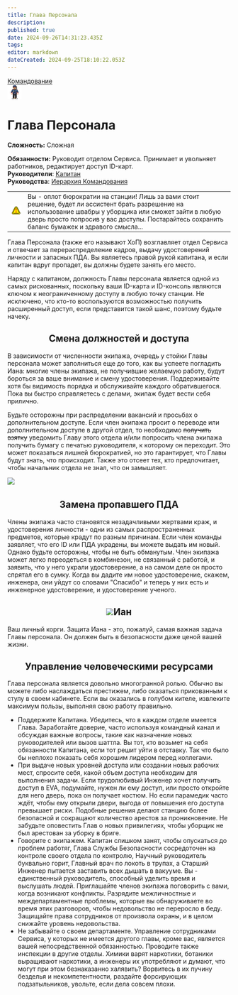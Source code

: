 ```yaml
---
title: Глава Персонала
description: 
published: true
date: 2024-09-26T14:31:23.435Z
tags: 
editor: markdown
dateCreated: 2024-09-25T18:10:22.053Z
---
```


<div style="display: flex; justify-content: center;">
  <div class="roles-passport comm">
    <div class="title comm"><a href="/roles/command">Командование</a></div>
    <div>
      <div><div><img src="/roles/headofpersonnel.png" id="img"></div></div>
      <div>
        <div id="tb1" style="display:non">
          <h1>Глава Персонала</h1>
          <p><strong>Сложность:</strong> Сложная</p>
          <strong>Обязанности:</strong> Руководит отделом Сервиса. Принимает и увольняет работников, редактирует доступ ID-карт.<br>
          <b>Руководители</b>: <a href="/roles/captain">Капитан</a><br>
          <b>Руководства</b>: <a href="/guides/hierarchyofcommand">Иерархия Командования</a>
        </div>
        <div id="tb2" style="display:none;">
          <div class="post-icon">
            <div id="timer-container">
              <div id="progress-bar"><center><span id="timer-text">10</span></center></div>
              <p id="ochko">0</p>
            </div>
            <div>
              <button><img src="/role/hop/captain.png" class="imgchk" id="captain"></button>
              <button><img src="/role/hop/headofpersonnel.png" class="imgchk" id="headofpersonnel"></button>
              <button><img src="/role/hop/headofsecurity.png" class="imgchk" id="headofsecurity"></button>
              <button><img src="/role/hop/chiefengineer.png" class="imgchk" id="chiefengineer"></button>
              <button><img src="/role/hop/researchdirector.png" class="imgchk" id="researchdirector"></button>
              <button><img src="/role/hop/chiefmedicalofficer.png" class="imgchk" id="chiefmedicalofficer"></button>
              <button><img src="/role/hop/quartermaster.png" class="imgchk" id="quartermaster"></button>
              <button><img src="/role/hop/inspector.png" class="imgchk" id="inspector"></button>
              <button><img src="/role/hop/warden.png" class="imgchk" id="warden"></button>
              <button><img src="/role/hop/securityofficer.png" class="imgchk" id="officer"></button>
              <button><img src="/role/hop/detective.png" class="imgchk" id="detective"></button>
              <button><img src="/role/hop/securitycadet.png" class="imgchk" id="cadet"></button>
              <button><img src="/role/hop/chemist.png" class="imgchk" id="chemist"></button>
              <button><img src="/role/hop/medicaldoctor.png" class="imgchk" id="doctor"></button>
              <button><img src="/role/hop/paramedic.png" class="imgchk" id="paramedic"></button>
              <button><img src="/role/hop/medicalintern.png" class="imgchk" id="intern"></button>
              <button><img src="/role/hop/scientist.png" class="imgchk" id="scientist"></button>
              <button><img src="/role/hop/researchassistant.png" class="imgchk" id="researchassistant"></button>
              <button><img src="/role/hop/atmospherictechnician.png" class="imgchk" id="atmospherictechnician"></button>
              <button><img src="/role/hop/stationengineer.png" class="imgchk" id="engineer"></button>
              <button><img src="/role/hop/technicalassistant.png" class="imgchk" id="technicalassistant"></button>
              <button><img src="/role/hop/shaftminer.png" class="imgchk" id="utilizer"></button>
              <button><img src="/role/hop/cargotechnician.png" class="imgchk" id="loader"></button>
              <button><img src="/role/hop/lawyer.png" class="imgchk" id="lawyer"></button>
              <button><img src="/role/hop/passenger.png" class="imgchk" id="assistant"></button>
              <button><img src="/role/hop/botanist.png" class="imgchk" id="botanist"></button>
              <button><img src="/role/hop/chef.png" class="imgchk" id="chef"></button>
              <button><img src="/role/hop/bartender.png" class="imgchk" id="barman"></button>
              <button><img src="/role/hop/janitor.png" class="imgchk" id="janitor"></button>
              <button><img src="/role/hop/clown.png" class="imgchk" id="clown"></button>
              <button><img src="/role/hop/mime.png" class="imgchk" id="mime"></button>
              <button><img src="/role/hop/zookeeper.png" class="imgchk" id="zootechnik"></button>
              <button><img src="/role/hop/boxer.png" class="imgchk" id="boxer"></button>
              <button><img src="/role/hop/reporter.png" class="imgchk" id="reporter"></button>
              <button><img src="/role/hop/chaplain.png" class="imgchk" id="priest"></button>
              <button><img src="/role/hop/librarian.png" class="imgchk" id="librarian"></button>
              <button><img src="/role/hop/musician.png" class="imgchk" id="musician"></button>
            </div>
          </div>
        </div> 
      </div>
    </div>
  </div>
</div>

<table style="background-color:transparent; border-width: 5px;">
  <tr>
    <td class="tbl1"><img src="/roles/serv/sign_securearea.png" class="ppng"></td>
    <td>Вы - оплот бюрократии на станции! Лишь за вами стоит решение, будет ли ассистент брать разрешение на использование швабры у уборщика или сможет зайти в любую дверь просто попросив у вас доступы. Постарайтесь сохранить баланс бумажек и здравого смысла...</td>
  </tr>
</table>



Глава Персонала (также его называют ХоП) возглавляет отдел Сервиса и отвечает за перераспределение кадров, выдачу удостоверений личности и запасных ПДА. Вы являетесь правой рукой капитана, и если капитан вдруг пропадет, вы должны будете занять его место.

Наряду с капитаном, должность Главы персонала является одной из самых рискованных, поскольку ваши ID-карта и ID-консоль являются ключом к неограниченному доступу в любую точку станции. Не исключено, что кто-то воспользуются возможностью получить расширенный доступ, если представится такой шанс, поэтому будьте начеку.

## <center>Смена должностей и доступа</center>


<div class="imageBox">
  <div>
    <p>В зависимости от численности экипажа, очередь у стойки Главы персонала может заполниться еще до того, как вы успеете погладить Иана: многие члены экипажа, не получившие желаемую работу, будут бороться за ваше внимание и смену удостоверения. Поддерживайте хотя бы видимость порядка и обслуживайте каждого обратившегося. Пока вы быстро справляетесь с делами, экипаж будет вести себя прилично.</p>

Будьте осторожны при распределении вакансий и просьбах о дополнительном доступе. Если член экипажа просит о переводе или дополнительном доступе в другой отдел, то необходимо ~~получить взятку~~ уведомить Главу этого отдела и/или попросить члена экипажа получить бумагу с печатью руководителя, к которому он переходит. Это может показаться лишней бюрократией, но это гарантирует, что Главы будут знать, что происходит. Также это отсеет тех, кто предпочитает, чтобы начальник отдела не знал, что он замышляет.
  </div>
  <img src="/role/270px-hops_line.png" >
</div>


## <center>Замена пропавшего ПДА</center>

Члены экипажа часто становятся незадачливыми жертвами краж, и удостоверения личности - одни из самых распространенных предметов, которые крадут по разным причинам. Если член команды заявляет, что его ID или ПДА украдены, вы можете выдать им новый. Однако будьте осторожны, чтобы не быть обманутым. Член экипажа может легко переодеться в комбинезон, не связанный с работой, и заявить, что у него украли удостоверение, а на самом деле он просто спрятал его в сумку. Когда вы дадите им новое удостоверение, скажем, инженера, они уйдут со словами "Спасибо" и теперь у них есть и инженерное удостоверение, и удостоверение ученого.

## <center>![](/role/48px-ian.gif)Иан</center>

Ваш личный корги. Защита Иана - это, пожалуй, самая важная задача Главы персонала. Он должен быть в безопасности даже ценой вашей жизни.

## <center>Управление человеческими ресурсами</center>

Глава персонала является довольно многогранной ролью. Обычно вы можете либо наслаждаться престижем, либо оказаться прикованным к стулу в своем кабинете. Если вы оказались в голубом кителе, извлеките максимум пользы, выполняя свою работу правильно.

-   Поддержите Капитана. Убедитесь, что в каждом отделе имеется Глава. Заработайте доверие, часто используя командный канал и обсуждая важные вопросы, такие как назначение новых руководителей или вызов шаттла. Вы тот, кто возьмет на себя обязанности Капитана, если тот решит уйти в отставку. Так что было бы неплохо показать себя хорошим лидером перед коллегами.
-   При выдаче новых уровней доступа или создании новых рабочих мест, спросите себя, какой объем доступа необходим для выполнения задачи. Если трудолюбивый Инженер хочет получить доступ в EVA, подумайте, нужен ли ему доступ, или просто откройте для него дверь, пока он получает костюм. Но если парамедик часто ждёт, чтобы ему открыли двери, выгода от повышения его доступа превышает риски. Подобные решения делают станцию более безопасной и сокращают количество арестов за проникновение. Не забудьте оповестить Глав о новых привилегиях, чтобы уборщик не был арестован за уборку в бриге.
-   Говорите с экипажем. Капитан слишком занят, чтобы опускаться до проблем работяг, Глава Службы Безопасности сосредоточен на контроле своего отдела по контролю, Научный руководитель буквально горит, Главный врач по локоть в трупах, а Старший Инженер пытается заставить всех дышать в вакууме. Вы - единственный руководитель, способный уделить время и выслушать людей. Приглашайте членов экипажа поговорить с вами, когда возникают конфликты. Разрядите межличностные и междепартаментные проблемы, которые вы обнаруживаете во время этих разговоров, чтобы недовольство не переросло в беду. Защищайте права сотрудников от произвола охраны, и в целом снижайте уровень недовольства.
-   Не забывайте о своем департаменте. Управление сотрудниками Сервиса, у которых не имеется другого главы, кроме вас, является вашей непосредственной обязанностью. Проводите также инспекции в другие отделы. Химики варят наркотики, ботаники выращивают наркотики, а инженеры их употребляют и думают, что могут при этом безнаказанно халявить? Ворвитесь в их пучину безделья и некомпетентности, раздайте форсирующих подзатыльников, увольте, если дела совсем плохи.

<div class="table"></div>